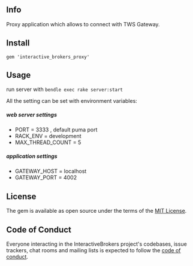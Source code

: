 ## Info

Proxy application which allows to connect with TWS Gateway.

## Install

```
gem 'interactive_brokers_proxy'
```

## Usage

run server with `bendle exec rake server:start`

All the setting can be set with environment variables:

##### web server settings

* PORT = 3333 , default puma port
* RACK_ENV = development
* MAX_THREAD_COUNT = 5

##### application settings

* GATEWAY_HOST = localhost
* GATEWAY_PORT = 4002

## License

The gem is available as open source under the terms of the [MIT License](https://opensource.org/licenses/MIT).

## Code of Conduct

Everyone interacting in the InteractiveBrokers project's codebases, issue trackers, chat rooms and mailing lists is expected to follow the [code of conduct](https://github.com/[USERNAME]/interactive_brokers/blob/master/CODE_OF_CONDUCT.md).
